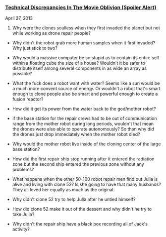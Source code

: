 ### [Technical Discrepancies In The Movie Oblivion (Spoiler Alert)](/posts/technical-discrepancies-in-the-movie-oblivion.html)
April 27, 2013

1. Why were the clones soulless when they first invaded the planet but not while working as drone repair people?

* Why didn't the robot grab more human samples when it first invaded? Why just stick to two?

* Why would a massive computer be so stupid as to contain its entire self within a floating cube the size of a house? Wouldn't it be safer to distribute itself among several components in as wide an array as possible?

* What the fuck does a robot want with water? Seems like a sun would be a much more convent source of energy. Or wouldn't a robot that's smart enough to clone people also be smart and powerful enough to create a fusion reactor?

* How did it get its power from the water back to the god/mother robot?

* if the base station for the repair crews had to be out of communication range from the mother robot during long periods, wouldn't that mean the drones were also able to operate autonomously? So than why did the drones just drop immediately when the mother robot died?

* Why would the mother robot live inside of the cloning center of the large base station?

* How did the first repair ship stop running after it entered the radiation zone but the second ship entered the previous zone without any problems?

* What happens when the other 50-100 robot repair men find out Julia is alive and living with clone 52? Is she going to have that many husbands? They all loved her equally as much as the original.

* Why didn't clone 52 try to help Julia after he untied himself?

* How did clone 52 make it out of the dessert and why didn't he try to take Julia?

* Why didn't the repair ship have a black box recording all of Jack's activity?
